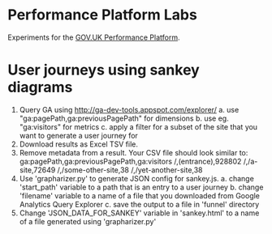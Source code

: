 # Performance Platform Labs

Experiments for the [GOV.UK Performance Platform](https://www.gov.uk/performance).

# User journeys using sankey diagrams

1. Query GA using http://ga-dev-tools.appspot.com/explorer/
    a. use "ga:pagePath,ga:previousPagePath" for dimensions
    b. use eg. "ga:visitors" for metrics
    c. apply a filter for a subset of the site that you want to generate
       a user journey for
2. Download results as Excel TSV file.
3. Remove metadata from a result. Your CSV file should look similar to:
ga:pagePath,ga:previousPagePath,ga:visitors
/,(entrance),928802
/,/a-site,72649
/,/some-other-site,38
/,/yet-another-site,38
4. Use 'grapharizer.py' to generate JSON config for sankey.js.
    a. change 'start_path' variable to a path that is an entry
       to a user journey
    b. change 'filename' variable to a name of a file that you downloaded
       from Google Analytics Query Explorer
    c. save the output to a file in 'funnel' directory
5. Change 'JSON_DATA_FOR_SANKEY' variable in 'sankey.html' to a name of a file
   generated using 'grapharizer.py'